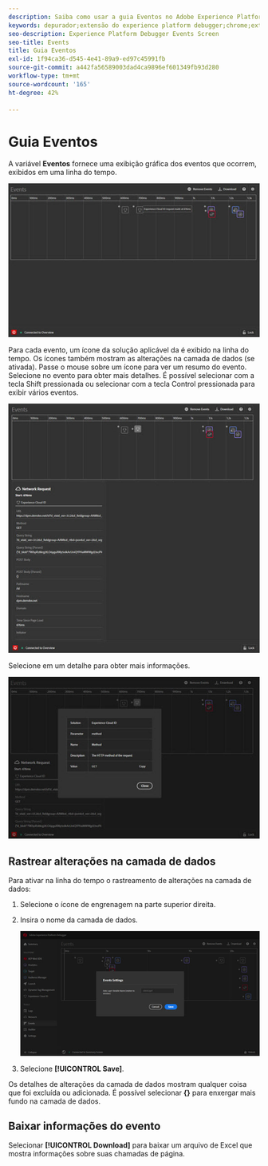 ```yaml
---
description: Saiba como usar a guia Eventos no Adobe Experience Platform Debugger.
keywords: depurador;extensão do experience platform debugger;chrome;extensão;eventos;dtm;target
seo-description: Experience Platform Debugger Events Screen
seo-title: Events
title: Guia Eventos
exl-id: 1f94ca36-d545-4e41-89a9-ed97c45991fb
source-git-commit: a442fa56589003dad4ca9896ef601349fb93d280
workflow-type: tm+mt
source-wordcount: '165'
ht-degree: 42%

---
```


# Guia Eventos

A variável **Eventos** fornece uma exibição gráfica dos eventos que ocorrem, exibidos em uma linha do tempo.

![](assets/events.jpg)

Para cada evento, um ícone da solução aplicável da é exibido na linha do tempo. Os ícones também mostram as alterações na camada de dados (se ativada). Passe o mouse sobre um ícone para ver um resumo do evento. Selecione no evento para obter mais detalhes. É possível selecionar com a tecla Shift pressionada ou selecionar com a tecla Control pressionada para exibir vários eventos.

![](assets/events-details.jpg)

Selecione em um detalhe para obter mais informações.

![](assets/events-details-more.jpg)

## Rastrear alterações na camada de dados

Para ativar na linha do tempo o rastreamento de alterações na camada de dados:

1. Selecione o ícone de engrenagem na parte superior direita.
1. Insira o nome da camada de dados.

   ![](assets/event-datalayer.jpg)

1. Selecione **[!UICONTROL Save]**.

Os detalhes de alterações da camada de dados mostram qualquer coisa que foi excluída ou adicionada. É possível selecionar **{}** para enxergar mais fundo na camada de dados.

## Baixar informações do evento

Selecionar **[!UICONTROL Download]** para baixar um arquivo de Excel que mostra informações sobre suas chamadas de página.

